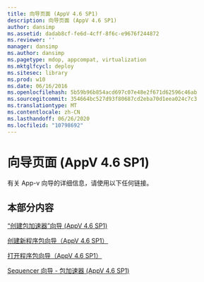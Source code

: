```yaml
---
title: 向导页面 (AppV 4.6 SP1)
description: 向导页面 (AppV 4.6 SP1)
author: dansimp
ms.assetid: dadab8cf-fe6d-4cff-8f6c-e9676f244872
ms.reviewer: ''
manager: dansimp
ms.author: dansimp
ms.pagetype: mdop, appcompat, virtualization
ms.mktglfcycl: deploy
ms.sitesec: library
ms.prod: w10
ms.date: 06/16/2016
ms.openlocfilehash: 5b59b96b854acd697c07e48e2f671d62596c46ab
ms.sourcegitcommit: 354664bc527d93f80687cd2eba70d1eea024c7c3
ms.translationtype: MT
ms.contentlocale: zh-CN
ms.lasthandoff: 06/26/2020
ms.locfileid: "10798692"
---
```

# 向导页面 (AppV 4.6 SP1)


有关 App-v 向导的详细信息，请使用以下任何链接。

## 本部分内容


<a href="" id="create-package-accelerator-wizard--appv-4-6-sp1-"></a>[“创建包加速器”向导 (AppV 4.6 SP1)](create-package-accelerator-wizard--appv-46-sp1-.md)  

<a href="" id="create-new-package-wizard---appv-4-6-sp1-"></a>[创建新程序包向导（AppV 4.6 SP1）](create-new-package-wizard---appv-46-sp1-.md)  

<a href="" id="open-package-wizard---appv-4-6-sp1-"></a>[打开程序包向导（AppV 4.6 SP1）](open-package-wizard---appv-46-sp1-.md)  

<a href="" id="sequencer-wizard---package-accelerator--appv-4-6-sp1-"></a>[Sequencer 向导 - 包加速器 (AppV 4.6 SP1)](sequencer-wizard---package-accelerator--appv-46-sp1-.md)  

 

 





